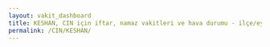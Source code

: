 ```yaml
---
layout: vakit_dashboard
title: KESHAN, CIN için iftar, namaz vakitleri ve hava durumu - ilçe/eyalet seç
permalink: /CIN/KESHAN/
---
```


<script type="text/javascript">
  var GLOBAL_COUNTRY = 'CIN';
  var GLOBAL_CITY = 'KESHAN';
  var GLOBAL_STATE = '';
  var lat = 72;
  var lon = 21;
</script>
